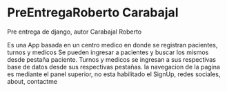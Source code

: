 # PreEntregaRoberto Carabajal
Pre entrega de django, autor Carabajal Roberto

Es una App basada en un centro medico en donde se registran pacientes, turnos y medicos
Se pueden ingresar a pacientes y buscar los mismos desde pestaña paciente.
Turnos y medicos se ingresan a sus respectivas base de datos desde sus respectivas pestañas.
la navegacion de la pagina es mediante el panel superior, no esta habilitado el SignUp, redes sociales, about, contactme
